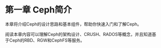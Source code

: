# 第一章 Ceph简介

本章将介绍Ceph的设计思路和基本组件，帮助你快速入门和了解Ceph。

阅读本章内容可以理解Ceph的架构设计、CRUSH、RADOS等概念，并且知道基于Ceph的RBD、RGW和CephFS等服务。

